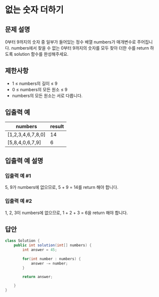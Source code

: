 # 없는 숫자 더하기
## 문제 설명
0부터 9까지의 숫자 중 일부가 들어있는 정수 배열 numbers가 매개변수로 주어집니다. numbers에서 찾을 수 없는 0부터 9까지의 숫자를 모두 찾아 더한 수를 return 하도록 solution 함수를 완성해주세요.

## 제한사항
- 1 ≤ numbers의 길이 ≤ 9
- 0 ≤ numbers의 모든 원소 ≤ 9
- numbers의 모든 원소는 서로 다릅니다.
## 입출력 예
|numbers|result|
|---|---|
|[1,2,3,4,6,7,8,0]|14|
|[5,8,4,0,6,7,9]|6|
## 입출력 예 설명
### 입출력 예 #1

5, 9가 numbers에 없으므로, 5 + 9 = 14를 return 해야 합니다.
### 입출력 예 #2

1, 2, 3이 numbers에 없으므로, 1 + 2 + 3 = 6을 return 해야 합니다.

## 답안
```java
class Solution {
    public int solution(int[] numbers) {
        int answer = 45;
        
        for(int number : numbers) {
            answer -= number;
        }    
    
        return answer;

    }
}
```
